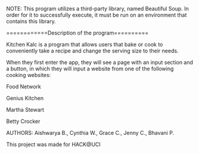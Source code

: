 NOTE: This program utilizes a third-party library, named Beautiful Soup. 
In order for it to successfully execute, it must be run on an environment
that contains this library.

============Description of the program==========

Kitchen Kalc is a program that allows users that bake or cook to 
conveniently take a recipe and change the serving size to their needs.

When they first enter the app, they will see a page with an input section
and a button, in which they will input a website from one of the following 
cooking websites: 

Food Network

Genius Kitchen

Martha Stewart

Betty Crocker


AUTHORS: Aishwarya B., Cynthia W., Grace C., Jenny C., Bhavani P.

This project was made for HACK@UCI
